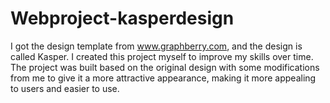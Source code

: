 # Webproject-kasperdesign
 I got the design template from www.graphberry.com, and the design is called Kasper. I created this project myself to improve my skills over time. The project was built based on the original design with some modifications from me to give it a more attractive appearance, making it more appealing to users and easier to use.
